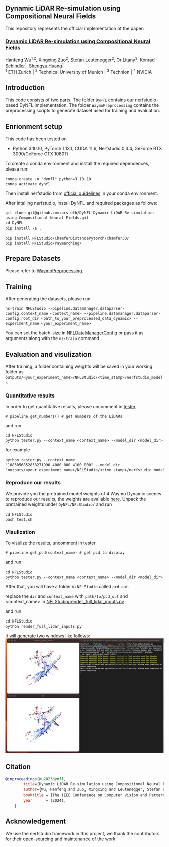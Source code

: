 ## Dynamic LiDAR Re-simulation using Compositional Neural Fields
This repository represents the official implementation of the paper:

### [Dynamic LiDAR Re-simulation using Compositional Neural Fields](https://arxiv.org/abs/2312.05247)

[Hanfeng Wu<sup>1,2</sup>](https://www.linkedin.com/in/hanfeng-wu-089602203/), [Xingxing Zuo<sup>2</sup>](https://xingxingzuo.github.io/), [Stefan Leutenegger<sup>2</sup>](https://www.professoren.tum.de/leutenegger-stefan), [Or Litany<sup>3</sup>](https://orlitany.github.io/), [Konrad Schindler<sup>1</sup>](https://prs.igp.ethz.ch/group/people/person-detail.schindler.html), [Shengyu Huang<sup>1</sup>](https://shengyuh.github.io) \
<sup>1</sup> ETH Zurich | <sup>2</sup> Technical University of Munich | <sup>3</sup> Technion | <sup>4</sup> NVIDIA

## Introduction
This code consists of two parts. The folder `DyNFL` contains our nerfstudio-based DyNFL implementation. The folder `WaymoPreprocessing` contains the preprocessing scripts to generate dataset used for training and evaluation.

## Enrionment setup
This code has been tested on 
- Python 3.10.10, PyTorch 1.13.1, CUDA 11.6, Nerfstudio 0.3.4, GeForce RTX 3090/GeForce GTX 1080Ti

To create a conda environment and install the required dependences, please run:
```shell
conda create -n "dynfl" python=3.10.10
conda activate dynfl
```
Then install nerfstudio from [official guidelines](https://docs.nerf.studio/quickstart/installation.html) in your conda environment.

After intalling nerfstudio, install DyNFL and required packages as follows:
```
git clone git@github.com:prs-eth/DyNFL-Dynamic-LiDAR-Re-simulation-using-Compositional-Neural-Fields.git
cd DyNFL
pip install -e .

pip install NFLStudio/ChamferDistancePytorch/chamfer3D/
pip install NFLStudio/raymarching/
```

## Prepare Datasets
Please refer to [WaymoPreprocessing](./WaymoPreprocessing).

## Training
After generating the datasets, please run
```shell
ns-train NFLStudio --pipeline.datamanager.dataparser-config.context_name <context_name> --pipeline.datamanager.dataparser-config.root_dir <path_to_your_preprocessed_data_dynamic> --experiment_name <your_experiment_name>
```
You can set the batch-size in [NFLDataManagerConfig](./DyNFL/NFLStudio/datamanager.py) or pass it as arguments along with the `ns-train` command
## Evaluation and visulization
After training, a folder containing weights will be saved in your working folder as `outputs/<your_experiment_name>/NFLStudio/<time_stamp>/nerfstudio_models`


### Quantitative results
In order to get quantitative results, please uncomment in [tester](./DyNFL/NFLStudio/tester.py)
```
# pipeline.get_numbers() # get numbers of the LiDARs
```
and run
```
cd NFLStudio
python tester.py --context_name <context_name> --model_dir <model_dir>
```

for example
```
python tester.py --context_name "1083056852838271990_4080_000_4100_000" --model_dir "outputs/<your_experiment_name>/NFLStudio/<time_stamp>/nerfstudio_modelss"
```

### Reproduce our results
We provide you the pretrained model weights of 4 Waymo Dynamic scenes to reproduce our results, the weights are avaliable [here](https://mega.nz/file/R7N3nRJT#R_avxijtzFYtxyEM_ExxSHH8AiQdA2gE8-AGxmHaxtg). Unpack the pretrained weights under `DyNFL/NFLStudio/`
and run 

```
cd NFLStudio
bash test.sh
```

### Visulization
To visulize the results, uncomment in [tester](./DyNFL/NFLStudio/tester.py)
```
# pipeline.get_pcd(context_name) # get pcd to display
```
and run
```
cd NFLStudio
python tester.py --context_name <context_name> --model_dir <model_dir>
```

After that, you will have a folder in `NFLStudio` called `pcd_out`.

replace the `dir` and `context_name` with `path/to/pcd_out` and <context_name> in [NFLStudio/render_full_lidar_inputs.py](./DyNFL/NFLStudio/render_full_lidar_inputs.py)

and run
```
cd NFLStudio
python render_full_lidar_inputs.py
```
It will generate two windows like follows:
![vis](figs/vis.png)
## Citation
```bibtex
@inproceedings{Wu2023dynfl,
        title={Dynamic LiDAR Re-simulation using Compositional Neural Fields},
        author={Wu, Hanfeng and Zuo, Xingxing and Leutenegger, Stefan and Litany, Or and Schindler, Konrad and Huang, Shengyu},
        booktitle = {The IEEE Conference on Computer Vision and Pattern Recognition (CVPR)},
        year      = {2024},
    }
```
## Acknowledgement
We use the nerfstudio framework in this project, we thank the contributors for their open-sourcing and maintenance of the work. 
